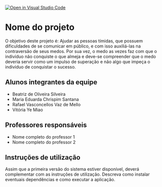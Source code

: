 [![Open in Visual Studio Code](https://classroom.github.com/assets/open-in-vscode-c66648af7eb3fe8bc4f294546bfd86ef473780cde1dea487d3c4ff354943c9ae.svg)](https://classroom.github.com/online_ide?assignment_repo_id=7706077&assignment_repo_type=AssignmentRepo)
# Nome do projeto
O objetivo deste projeto é: Ajudar as pessoas tímidas, que possuem dificuldades de se comunicar em público, e com isso auxiliá-las na contraversão de seus medos. Por sua vez, o medo as vezes faz com que o indivíduo não conquiste o que almeja e deve-se compreender que o medo deveria servir como um impulso de superação e não algo que impeça o indivíduo de conquistar o sucesso.


## Alunos integrantes da equipe

* Beatriz de Oliveira Silveira
* Maria Eduarda Chrispim Santana
* Rafael Vasconcellos Vaz de Mello
* Vitória Ye Miao

## Professores responsáveis

* Nome completo do professor 1
* Nome completo do professor 2

## Instruções de utilização

Assim que a primeira versão do sistema estiver disponível, deverá complementar com as instruções de utilização. Descreva como instalar eventuais dependências e como executar a aplicação.
